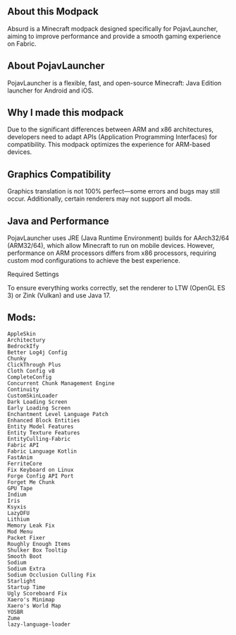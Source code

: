 ## About this Modpack

Absurd is a Minecraft modpack designed specifically for PojavLauncher, aiming to improve performance and provide a smooth gaming experience on Fabric.

## About PojavLauncher

PojavLauncher is a flexible, fast, and open-source Minecraft: Java Edition launcher for Android and iOS.

## Why I made this modpack

Due to the significant differences between ARM and x86 architectures, developers need to adapt APIs (Application Programming Interfaces) for compatibility. This modpack optimizes the experience for ARM-based devices.

## Graphics Compatibility

Graphics translation is not 100% perfect—some errors and bugs may still occur. Additionally, certain renderers may not support all mods.

## Java and Performance

PojavLauncher uses JRE (Java Runtime Environment) builds for AArch32/64 (ARM32/64), which allow Minecraft to run on mobile devices. However, performance on ARM processors differs from x86 processors, requiring custom mod configurations to achieve the best experience.

Required Settings

To ensure everything works correctly, set the renderer to LTW (OpenGL ES 3) or Zink (Vulkan) and use Java 17.

## Mods:

```
AppleSkin
Architectury
BedrockIfy
Better Log4j Config
Chunky
ClickThrough Plus
Cloth Config v8
CompleteConfig
Concurrent Chunk Management Engine
Continuity
CustomSkinLoader
Dark Loading Screen
Early Loading Screen
Enchantment Level Language Patch
Enhanced Block Entities
Entity Model Features
Entity Texture Features
EntityCulling-Fabric
Fabric API
Fabric Language Kotlin
FastAnim
FerriteCore
Fix Keyboard on Linux
Forge Config API Port
Forget Me Chunk
GPU Tape
Indium
Iris
Ksyxis
LazyDFU
Lithium
Memory Leak Fix
Mod Menu
Packet Fixer
Roughly Enough Items
Shulker Box Tooltip
Smooth Boot
Sodium
Sodium Extra
Sodium Occlusion Culling Fix
Starlight
Startup Time
Ugly Scoreboard Fix
Xaero's Minimap
Xaero's World Map
YOSBR
Zume
lazy-language-loader
```
